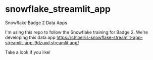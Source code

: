 # snowflake_streamlit_app
Snowflake Badge 2 Data Apps

I'm using this repo to follow the Snowflake training for Badge 2.
We're developing this data app https://chloeiris-snowflake-streamlit-app-streamlit-app-9dzuxd.streamlit.app/

Take a look if you like!
